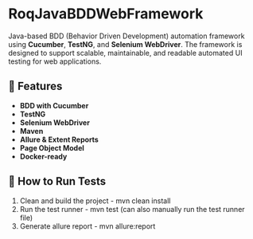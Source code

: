 # RoqJavaBDDWebFramework

Java-based BDD (Behavior Driven Development) automation framework using **Cucumber**, **TestNG**, and **Selenium WebDriver**. The framework is designed to support scalable, maintainable, and readable automated UI testing for web applications.

## 🚀 Features

- **BDD with Cucumber** 
- **TestNG** 
- **Selenium WebDriver** 
- **Maven** 
- **Allure & Extent Reports** 
- **Page Object Model** 
- **Docker-ready** 

## 🧪 How to Run Tests

1. Clean and build the project - mvn clean install
2. Run the test runner - mvn test (can also manually run the test runner file)
3. Generate allure report - mvn allure:report

